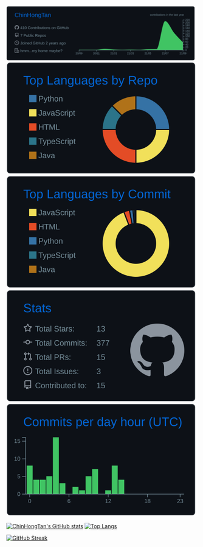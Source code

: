 [![](https://raw.githubusercontent.com/ChinHongTan/ChinHongTan/master/profile-summary-card-output/github_dark/0-profile-details.svg)](https://github.com/vn7n24fzkq/github-profile-summary-cards)
[![](https://raw.githubusercontent.com/ChinHongTan/ChinHongTan/master/profile-summary-card-output/github_dark/1-repos-per-language.svg)](https://github.com/vn7n24fzkq/github-profile-summary-cards) [![](https://raw.githubusercontent.com/ChinHongTan/ChinHongTan/master/profile-summary-card-output/github_dark/2-most-commit-language.svg)](https://github.com/vn7n24fzkq/github-profile-summary-cards)
[![](https://raw.githubusercontent.com/ChinHongTan/ChinHongTan/master/profile-summary-card-output/github_dark/3-stats.svg)](https://github.com/vn7n24fzkq/github-profile-summary-cards) [![](https://raw.githubusercontent.com/ChinHongTan/ChinHongTan/master/profile-summary-card-output/github_dark/4-productive-time.svg)](https://github.com/vn7n24fzkq/github-profile-summary-cards)


[![ChinHongTan's GitHub stats](https://github-readme-stats.vercel.app/api?username=ChinHongTan&show_icons=true&title_color=00AEFF&icon_color=2DDE98&text_color=FFFFFF&bg_color=050F2C)](https://github.com/ChinHongTan)
[![Top Langs](https://github-readme-stats.vercel.app/api/top-langs/?username=ChinHongTan&show_icons=true&title_color=00AEFF&icon_color=2DDE98&text_color=FFFFFF&bg_color=050F2C&layout=compact)](https://github.com/ChinHongTan)

[![GitHub Streak](http://github-readme-streak-stats.herokuapp.com?user=ChinHongTan&theme=dark)](https://git.io/streak-stats)
